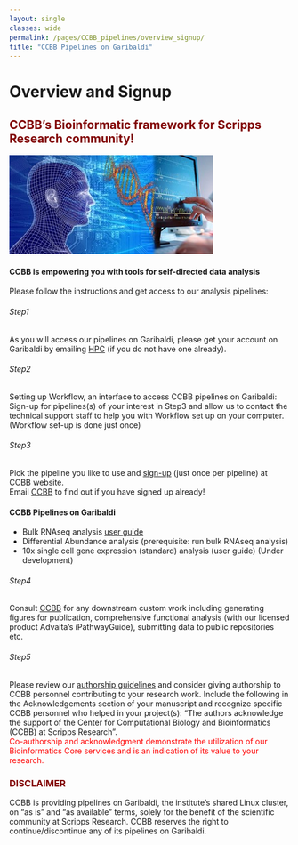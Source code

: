 ```yaml
--- 
layout: single
classes: wide
permalink: /pages/CCBB_pipelines/overview_signup/
title: "CCBB Pipelines on Garibaldi"
---
```


#  Overview	and Signup
## <span style="color:maroon"> CCBB’s Bioinformatic framework for Scripps Research community! </span>
![CCBB IMAGE](../assets/images/ccbb_website_logo.jpeg)  
#### CCBB is empowering you with tools for self-directed data analysis

Please follow the instructions and get access to our analysis pipelines:

###### Step1 
As you will access our pipelines on Garibaldi, please get your account on Garibaldi by emailing [HPC](mailto:hpc@scripps.edu) (if you do not have one already).

###### Step2
Setting up Workflow, an interface to access CCBB pipelines on Garibaldi:
Sign-up for pipelines(s) of your interest in Step3 and allow us to contact the technical support staff to help you with Workflow set up on your computer. (Workflow set-up is done just once)

###### Step3 
Pick the pipeline you like to use and [sign-up](https://www.jotform.com/form/250426140772148) (just once per pipeline) at CCBB website.  
Email [CCBB](mailto:ccbb@scripps.edu) to find out if you have signed up already!

#### CCBB Pipelines on Garibaldi 
- Bulk RNAseq analysis [user guide](../CCBB_pipelines/bulk_RNAseq.md)
- Differential Abundance analysis (prerequisite: run bulk RNAseq analysis)
- 10x single cell gene expression (standard) analysis (user guide) (Under development)

###### Step4 
Consult [CCBB](mailto:ccbb@scripps.edu) for any downstream custom work including generating figures for publication, comprehensive functional analysis (with our licensed product Advaita’s iPathwayGuide), submitting data to public repositories etc. 

###### Step5 
Please review our [authorship guidelines](../subpages/CCBB_guidelines.md) and consider giving authorship to CCBB personnel contributing to your research work. Include the following in the Acknowledgements section of your manuscript and recognize specific CCBB personnel who helped in your project(s): 
“The authors acknowledge the support of the Center for Computational Biology and Bioinformatics (CCBB) at Scripps Research”.\
<span style="color:red"> Co-authorship and acknowledgment demonstrate the utilization of our Bioinformatics Core services and is an indication of its value to your research. </span>

### <span style="color:maroon"> DISCLAIMER </span>
CCBB is providing pipelines on Garibaldi, the institute’s shared Linux cluster, on “as is” and “as available” terms, solely for the benefit of the scientific community at Scripps Research. CCBB reserves the right to continue/discontinue any of its pipelines on Garibaldi.


